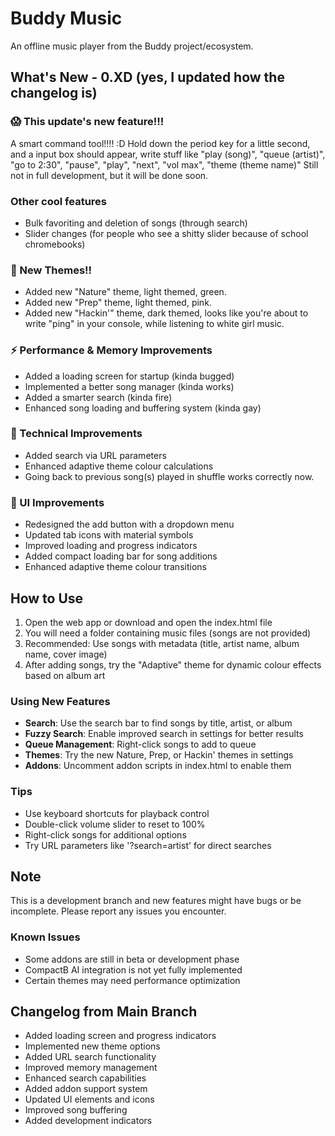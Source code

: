 # Buddy Music
An offline music player from the Buddy project/ecosystem.

## What's New - 0.XD (yes, I updated how the changelog is)

### 😱 This update's new feature!!!
A smart command tool!!!! :D
Hold down the period key for a little second, and a input box should appear, write stuff like "play (song)", "queue (artist)", "go to 2:30", "pause", "play", "next", "vol max", "theme (theme name)"
Still not in full development, but it will be done soon.

### Other cool features
- Bulk favoriting and deletion of songs (through search)
- Slider changes (for people who see a shitty slider because of school chromebooks)

### 👅 New Themes!!
- Added new "Nature" theme, light themed, green.
- Added new "Prep" theme, light themed, pink.
- Added new "Hackin'" theme, dark themed, looks like you're about to write "ping" in your console, while listening to white girl music.

### ⚡ Performance & Memory Improvements
- Added a loading screen for startup (kinda bugged)
- Implemented a better song manager (kinda works)
- Added a smarter search (kinda fire)
- Enhanced song loading and buffering system (kinda gay)

### 🔧 Technical Improvements
- Added search via URL parameters
- Enhanced adaptive theme colour calculations
- Going back to previous song(s) played in shuffle works correctly now.

### 💅 UI Improvements
- Redesigned the add button with a dropdown menu
- Updated tab icons with material symbols
- Improved loading and progress indicators
- Added compact loading bar for song additions
- Enhanced adaptive theme colour transitions

## How to Use
1. Open the web app or download and open the index.html file
2. You will need a folder containing music files (songs are not provided)
3. Recommended: Use songs with metadata (title, artist name, album name, cover image)
4. After adding songs, try the "Adaptive" theme for dynamic colour effects based on album art

### Using New Features
- **Search**: Use the search bar to find songs by title, artist, or album
- **Fuzzy Search**: Enable improved search in settings for better results
- **Queue Management**: Right-click songs to add to queue
- **Themes**: Try the new Nature, Prep, or Hackin' themes in settings
- **Addons**: Uncomment addon scripts in index.html to enable them

### Tips
- Use keyboard shortcuts for playback control
- Double-click volume slider to reset to 100%
- Right-click songs for additional options
- Try URL parameters like '?search=artist' for direct searches

## Note
This is a development branch and new features might have bugs or be incomplete. Please report any issues you encounter.

### Known Issues
- Some addons are still in beta or development phase
- CompactB AI integration is not yet fully implemented
- Certain themes may need performance optimization

## Changelog from Main Branch
- Added loading screen and progress indicators
- Implemented new theme options
- Added URL search functionality
- Improved memory management
- Enhanced search capabilities
- Added addon support system
- Updated UI elements and icons
- Improved song buffering
- Added development indicators
